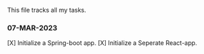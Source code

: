 This file tracks all my tasks.
### 07-MAR-2023
[X] Initialize a Spring-boot app.
[X] Initialize a Seperate React-app.
